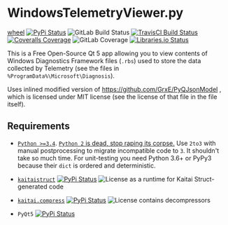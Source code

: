 WindowsTelemetryViewer.py
=========================
[wheel](https://gitlab.com/KOLANICH/WindowsTelemetryViewer.py/-/jobs/artifacts/master/raw/wheels/WindowsTelemetryViewer.py-0.CI-py3-none-any.whl?job=build)
[![PyPi Status](https://img.shields.io/pypi/v/WindowsTelemetryViewer.py.svg)](https://pypi.python.org/pypi/WindowsTelemetryViewer.py)
![GitLab Build Status](https://gitlab.com/KOLANICH/WindowsTelemetryViewer.py/badges/master/pipeline.svg)
[![TravisCI Build Status](https://travis-ci.org/KOLANICH/WindowsTelemetryViewer.py.svg?branch=master)](https://travis-ci.org/KOLANICH/WindowsTelemetryViewer.py)
[![Coveralls Coverage](https://img.shields.io/coveralls/KOLANICH/WindowsTelemetryViewer.py.svg)](https://coveralls.io/r/KOLANICH/WindowsTelemetryViewer.py)
![GitLab Coverage](https://gitlab.com/KOLANICH/WindowsTelemetryViewer.py/badges/master/coverage.svg)
[![Libraries.io Status](https://img.shields.io/librariesio/github/KOLANICH/WindowsTelemetryViewer.py.svg)](https://libraries.io/github/KOLANICH/WindowsTelemetryViewer.py)


This is a Free Open-Source Qt 5 app allowing you to view contents of Windows Diagnostics Framework files (`.rbs`) used to store the data collected by Telemetry (see the files in `%ProgramData%\Microsoft\Diagnosis`).

Uses inlined modified version of https://github.com/GrxE/PyQJsonModel , which is licensed under MIT license (see the license of that file in the file itself).


Requirements
------------
* [`Python >=3.4`](https://www.python.org/downloads/). [```Python 2``` is dead, stop raping its corpse.](https://python3statement.org/) Use `2to3` with manual postprocessing to migrate incompatible code to `3`. It shouldn't take so much time. For unit-testing you need Python 3.6+ or PyPy3 because their `dict` is ordered and deterministic.

* [```kaitaistruct```](https://github.com/kaitai-io/kaitai_struct_python_runtime)
  [![PyPi Status](https://img.shields.io/pypi/v/kaitaistruct.svg)](https://pypi.python.org/pypi/kaitaistruct)
  ![License](https://img.shields.io/github/license/kaitai-io/kaitai_struct_python_runtime.svg) as a runtime for Kaitai Struct-generated code

* [```kaitai.compress```](https://github.com/KOLANICH/kaitai_compress/tree/python_fixes/python/kaitai/compress)
  [![PyPi Status](https://img.shields.io/pypi/v/kaitai.compress.svg)](https://pypi.python.org/pypi/kaitai_compress)
  ![License](https://img.shields.io/github/license/kaitai-io/kaitai_compress.svg) contains decompressors

* `PyQt5` [![PyPi Status](https://img.shields.io/pypi/v/PyQt5.svg)](https://pypi.python.org/pypi/PyQt5)